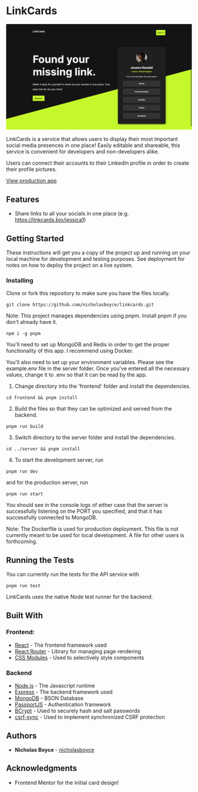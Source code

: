 # LinkCards

![](./homepage.png)

LinkCards is a service that allows users to display their most important social media presences in one place! Easily editable and shareable, this service is convenient for developers and non-developers alike.

Users can connect their accounts to their LinkedIn profile in order to create their profile pictures.

[View production app](https://www.linkcards.bio/)

## Features

- Share links to all your socials in one place (e.g. https://linkcards.bio/jessica1)

## Getting Started

These instructions will get you a copy of the project up and running on your local machine for development and testing purposes. See deployment for notes on how to deploy the project on a live system.

### Installing

Clone or fork this repository to make sure you have the files locally.
```console
git clone https://github.com/nicholasboyce/linkcards.git
```

Note: This project manages dependencies using pnpm. Install pnpm if you don't already have it.
```console
npm i -g pnpm
```

You'll need to set up MongoDB and Redis in order to get the proper functionality of this app. I recommend using Docker.

You'll also need to set up your environment variables. Please see the example.env file in the server folder. Once you've entered all the necessary values, change it to .env so that it can be read by the app. 

1. Change directory into the 'frontend' folder and install the dependencies.
```console
cd frontend && pnpm install
```

2. Build the files so that they can be optimized and served from the backend.
```console
pnpm run build
```

3. Switch directory to the server folder and install the dependencies.
```console
cd ../server && pnpm install
```

4. To start the development server, run
```console
pnpm run dev
```

and for the production server, run
```console
pnpm run start
```

You should see in the console logs of either case that the server is successfully listening on the PORT you specified, and that it has successfully connected to MongoDB. 

Note: The Dockerfile is used for production deployment. This file is not currently meant to be used for local development. A file for other users is forthcoming.

## Running the Tests
You can currently run the tests for the API service with
```console
pnpm run test
```

LinkCards uses the native Node test runner for the backend.

## Built With

### Frontend:
* [React](https://react.dev/) - The frontend framework used
* [React Router](https://reactrouter.com/en/main) - Library for managing page rendering
* [CSS Modules](https://github.com/css-modules/css-modules) - Used to selectively style components

### Backend
* [Node.js](https://nodejs.org/en) - The Javascript runtime
* [Express](https://expressjs.com/) - The backend framework used
* [MongoDB](https://www.mongodb.com/) - BSON Database
* [PassportJS](https://www.passportjs.org/) - Authentication framework
* [BCrypt](https://github.com/kelektiv/node.bcrypt.js) - Used to securely hash and salt passwords
* [csrf-sync](https://github.com/Psifi-Solutions/csrf-sync) - Used to implement synchronized CSRF protection

## Authors

* **Nicholas Boyce** - [nicholasboyce](https://github.com/nicholasboyce)

## Acknowledgments

* Frontend Mentor for the initial card design!
